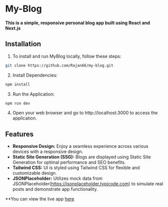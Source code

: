 # My-Blog
**This is a simple, responsive personal blog app built using React and Next.js**

## Installation

1. To install and run MyBlog locally, follow these steps:
```bash
git clone https://github.com/Rajan66/my-blog.git
```
2. Install Dependencies:
```bash
npm install
```
3. Run the Application:
```bash
npm run dev
```
4. Open your web browser and go to http://localhost:3000 to access the application.

## Features

- **Responsive Design:** Enjoy a seamless experience across various devices with a responsive design.
- **Static Site Generation (SSG):** Blogs are displayed using Static Site Generation for optimal performance and SEO benefits.
- **Tailwind CSS:** UI is styled using Tailwind CSS for flexible and customizable design.
- **JSONPlaceholder:** Utilizes mock data from JSONPlaceholder(https://jsonplaceholder.typicode.com) to simulate real posts and demonstrate app functionality.

**You can view the live app [here](https://my-blog-48.vercel.app/)
